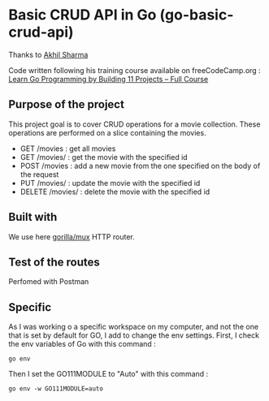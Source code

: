 # Basic CRUD API in Go (go-basic-crud-api)

Thanks to [Akhil Sharma](https://github.com/AkhilSharma90)

Code written following his training course available on freeCodeCamp.org : [Learn Go Programming by Building 11 Projects – Full Course](https://www.youtube.com/watch?v=jFfo23yIWac)

## Purpose of the project
This project goal is to cover CRUD operations for a movie collection. These operations are performed on a slice containing the movies.
- GET /movies : get all movies
- GET /movies/<id> : get the movie with the specified id
- POST /movies : add a new movie from the one specified on the body of the request
- PUT /movies/<id> : update the movie with the specified id
- DELETE /movies/<id> : delete the movie with the specified id

## Built with
We use here [gorilla/mux](https://github.com/gorilla/mux) HTTP router.

## Test of the routes
Perfomed with Postman


## Specific
As I was working o a specific workspace on my computer, and not the one that is set by default for GO, I add to change the env settings. 
First, I check the env variables of Go with this command :
```
go env
```
Then I set the GO111MODULE to "Auto" with this command : 
```
go env -w GO111MODULE=auto
```
